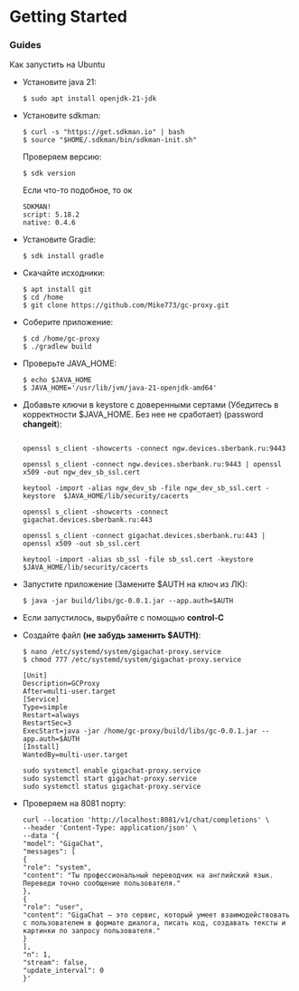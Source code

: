 # Getting Started


### Guides

Как запустить на Ubuntu

- Установите java 21:
    ```
    $ sudo apt install openjdk-21-jdk
    ```
- Установите sdkman:
    ```
  $ curl -s "https://get.sdkman.io" | bash
  $ source "$HOME/.sdkman/bin/sdkman-init.sh"
    ```
  Проверяем версию:
    ```
  $ sdk version
    ```
   Если что-то подобное, то ок
  ```
  SDKMAN!
  script: 5.18.2
  native: 0.4.6
  ```
- Установите Gradle:

  ```
  $ sdk install gradle
  ```
  
- Скачайте исходники:
    ```
  $ apt install git
  $ cd /home
  $ git clone https://github.com/Mike773/gc-proxy.git
    ```
  
- Соберите приложение:
    ```
    $ cd /home/gc-proxy
    $ ./gradlew build 
    ```
- Проверьте JAVA_HOME:
    ```
    $ echo $JAVA_HOME
    $ JAVA_HOME='/usr/lib/jvm/java-21-openjdk-amd64'
    ```

- Добавьте ключи в keystore с доверенными сертами (Убедитесь в корректности $JAVA_HOME. Без нее не сработает) (password **changeit**):
    ```
  
    openssl s_client -showcerts -connect ngw.devices.sberbank.ru:9443

    openssl s_client -connect ngw.devices.sberbank.ru:9443 | openssl x509 -out ngw_dev_sb_ssl.cert
    
    keytool -import -alias ngw_dev_sb -file ngw_dev_sb_ssl.cert -keystore  $JAVA_HOME/lib/security/cacerts
    
    openssl s_client -showcerts -connect gigachat.devices.sberbank.ru:443
    
    openssl s_client -connect gigachat.devices.sberbank.ru:443 | openssl x509 -out sb_ssl.cert
    
    keytool -import -alias sb_ssl -file sb_ssl.cert -keystore  $JAVA_HOME/lib/security/cacerts
    ```

  
- Запустите приложение (Замените $AUTH на ключ из ЛК):
    
    ```
  $ java -jar build/libs/gc-0.0.1.jar --app.auth=$AUTH
    ```
- Если запустилось, вырубайте с помощью **control-C** 


- Создайте файл **(не забудь заменить $AUTH)**:
    ```
  $ nano /etc/systemd/system/gigachat-proxy.service
  $ chmod 777 /etc/systemd/system/gigachat-proxy.service
    ```
    ```
    [Unit]
    Description=GCProxy
    After=multi-user.target
    [Service]
    Type=simple
    Restart=always
    RestartSec=3
    ExecStart=java -jar /home/gc-proxy/build/libs/gc-0.0.1.jar --app.auth=$AUTH
    [Install]
    WantedBy=multi-user.target
    ```
    ```
    sudo systemctl enable gigachat-proxy.service
    sudo systemctl start gigachat-proxy.service
    sudo systemctl status gigachat-proxy.service
    ```
- Проверяем на 8081 порту:
    ```
    curl --location 'http://localhost:8081/v1/chat/completions' \
  --header 'Content-Type: application/json' \
  --data '{
  "model": "GigaChat",
  "messages": [
  {
  "role": "system",
  "content": "Ты профессиональный переводчик на английский язык. Переведи точно сообщение пользователя."
  },
  {
  "role": "user",
  "content": "GigaChat — это сервис, который умеет взаимодействовать с пользователем в формате диалога, писать код, создавать тексты и картинки по запросу пользователя."
  }
  ],
  "n": 1,
  "stream": false,
  "update_interval": 0
  }'
    ```


